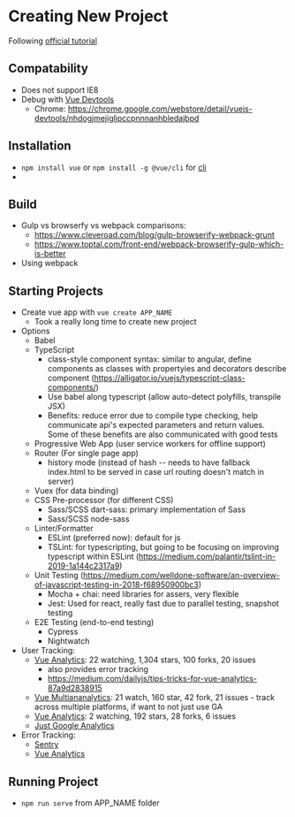 # Creating New Project

Following [official tutorial](https://vuejs.org/v2/guide/)

## Compatability
- Does not support IE8
- Debug with [Vue Devtools](https://github.com/vuejs/vue-devtools#vue-devtools)
  - Chrome: https://chrome.google.com/webstore/detail/vuejs-devtools/nhdogjmejiglipccpnnnanhbledajbpd

## Installation
- `npm install vue` or `npm install -g @vue/cli` for [cli](https://cli.vuejs.org/)
-

## Build
- Gulp vs browserfy vs webpack comparisons:
  - https://www.cleveroad.com/blog/gulp-browserify-webpack-grunt
  - https://www.toptal.com/front-end/webpack-browserify-gulp-which-is-better
- Using webpack

## Starting Projects
- Create vue app with `vue create APP_NAME`
    - Took a really long time to create new project
- Options
    - Babel
    - TypeScript
        - class-style component syntax: similar to angular, define components as classes with propertyies and decorators describe component (https://alligator.io/vuejs/typescript-class-components/)
        - Use babel along typescript (allow auto-detect polyfills, transpile JSX)
        - Benefits: reduce error due to compile type checking, help communicate api's expected parameters and return values. Some of these benefits are also communicated with good tests
    - Progressive Web App (user service workers for offline support)
    - Router (For single page app)
        - history mode (instead of hash -- needs to have fallback index.html to be served in case url routing doesn't match in server)
    - Vuex (for data binding)
    - CSS Pre-processor (for different CSS)
        - Sass/SCSS dart-sass: primary implementation of Sass
        - Sass/SCSS node-sass
    - Linter/Formatter
        - ESLint (preferred now): default for js
        - TSLint: for typescripting, but going to be focusing on improving typescript within ESLint (https://medium.com/palantir/tslint-in-2019-1a144c2317a9)
    - Unit Testing (https://medium.com/welldone-software/an-overview-of-javascript-testing-in-2018-f68950900bc3)
        - Mocha + chai: need libraries for assers, very flexible
        - Jest: Used for react, really fast due to parallel testing, snapshot testing
    - E2E Testing (end-to-end testing)
        - Cypress
        - Nightwatch
- User Tracking:
  - [Vue Analytics](https://www.npmjs.com/package/vue-analytics): 22 watching, 1,304 stars, 100 forks, 20 issues
    - also provides error tracking
    - https://medium.com/dailyjs/tips-tricks-for-vue-analytics-87a9d2838915
  - [Vue Multiananalytics](https://github.com/Glovo/vue-multianalytics): 21 watch, 160 star, 42 fork, 21 issues - track across multiple platforms, if want to not just use GA
  - [Vue Analytics](https://github.com/ScreamZ/vue-analytics): 2 watching, 192 stars, 28 forks, 6 issues
  - [Just Google Analytics](https://medium.com/once-upon-a-site/tracking-vuejs-spa-user-behaviour-with-google-analytics-37660e7a5790)
- Error Tracking:
  - [Sentry](https://sentry.io/for/vue/)
  - [Vue Analytics](https://www.npmjs.com/package/vue-analytics)

## Running Project

- `npm run serve` from APP_NAME folder